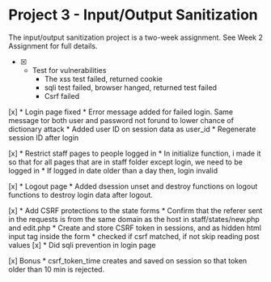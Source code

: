 # Project 3 - Input/Output Sanitization

The input/output sanitization project is a two-week assignment. See Week 2 Assignment for full details.

- [x] * Test for vulnerabilities
	* The xss test failed, returned cookie
	* sqli test failed, browser hanged, returned test failed
	* Csrf failed

[x] * Login page fixed
	* Error message added for failed login. Same message tor both user and password not forund to lower chance of dictionary attack
	* Added user ID on session data as user_id
	* Regenerate session ID after login

[x] * Restrict staff pages to people logged in
	* In initialize function, i made it so that for all pages that are in staff folder except login, we need to be logged in
	* If logged in date older than a day then, login invalid

[x] * Logout page
	* Added dsession unset and destroy functions on logout functions to destroy login data after logout.

[x]	* Add CSRF protections to the state forms
	* Confirm that the referer sent in the requests is from the same domain as the host in staff/states/new.php and edit.php
	* Create and store CSRF token in sessions, and as hidden html input tag inside the form 
	* checked if csrf matched, if not skip reading post values
[x] * Did sqli prevention in login page


[x] Bonus
	* csrf_token_time creates and saved on session so that token older than 10 min is rejected.
